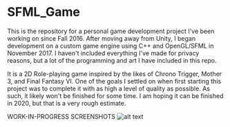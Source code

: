 # SFML_Game
This is the repository for a personal game development project I've been working on since Fall 2016. After moving away from Unity, I began development on a custom game engine using C++ and OpenGL/SFML in November 2017. I haven't included everything I've made for privacy reasons, but a lot of the programming and art I have included in this repo.

It is a 2D Role-playing game inspired by the likes of Chrono Trigger, Mother 3, and Final Fantasy VI. One of the goals I settled on when first starting this project was to complete it with as high a level of quality as possible. As such, it likely won't be finished for some time. I am hoping it can be finished in 2020, but that is a very rough estimate.

WORK-IN-PROGRESS SCREENSHOTS
![alt text](https://github.com/sean-fisher/SFML_Game/screenshots/cliffside.png)
